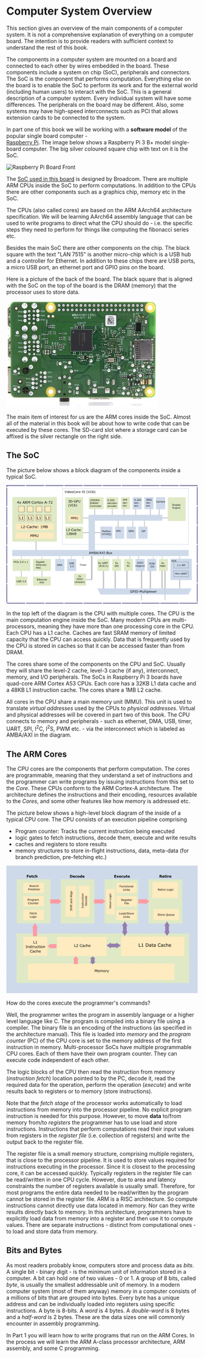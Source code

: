 # Computer System Overview

This section gives an overview of the main components of a computer system. It is not a comprehensive explanation of everything on a computer board. The intention is to provide readers with sufficient context to understand the rest of this book.

The components in a computer system are mounted on a board and connected to each other by wires embedded in the board. These components include a system on chip (SoC), peripherals and connectors. The SoC is the component that performs computation. Everything else on the board is to enable the SoC to perform its work and for the external world (including human users) to interact with the SoC. This is a general description of a computer system. Every individual system will have some differences. The peripherals on the board may be different. Also, some systems may have high-speed interconnects such as PCI that allows extension cards to be connected to the system.

In part one of this book we will be working with a **software model** of the popular single board computer -  
[Raspberry Pi](https://www.raspberrypi.org/). The image below shows a Raspberry Pi 3 B+ model single-board computer. The big silver coloured square chip with text on it is the SoC.

<!--
![Raspberry Pi Board](https://upload.wikimedia.org/wikipedia/commons/9/90/Front_of_Raspberry_Pi.jpg)
-->
![Raspberry Pi Board Front](https://upload.wikimedia.org/wikipedia/commons/b/b8/Raspberry_Pi_3_B%2B_%2839906370335%29.png)

<!-- Write your comments here -->

The [SoC used in this board](https://www.raspberrypi.com/documentation/computers/processors.html) is designed by Broadcom. There are multiple ARM CPUs inside the SoC to perform computations. In addition to the CPUs there are other components such as a graphics chip, memory etc in the SoC.

The CPUs (also called cores) are based on the ARM AArch64 architecture specification. We will be learning AArch64 assembly language that can be used to write programs to direct what the CPU should do - i.e. the specific steps they need to perform for things like computing the fibonacci series etc.

Besides the main SoC there are other components on the chip. The black square with the text "LAN 7515" is another micro-chip which is a USB hub and a controller for Ethernet. In addition to these chips there are USB ports, a micro USB port, an ethernet port and GPIO pins on the board.

Here is a picture of the back of the board. The black square that is aligned with the SoC on the top of the board is the DRAM (memory) that the processor uses to store data. 

![RPi Back](./images/RPi_3B_back.jpg)

The main item of interest for us are the ARM cores inside the SoC. Almost all of the material in this book will be about how to write code that can be executed by these cores. The SD-card slot where a storage card can be affixed is the silver rectangle on the right side.

<!--
## The System On a Chip

![Twirling](images/animated-twirl-twirl.gif "Twirling")
-->

## The SoC

The picture below shows a block diagram of the components inside a typical SoC. 

![SoC block diagram](./images/rpi_soc.png)

In the top left of the diagram is the CPU with multiple cores. The CPU is the main computation engine inside the SoC. Many modern CPUs are multi-processors, meaning they have more than one processing core in the CPU. Each CPU has a L1 cache. Caches are fast SRAM memory of limited capacity that the CPU can access quickly. Data that is frequently used by the CPU is stored in caches so that it can be accessed faster than from DRAM.

The cores share some of the components on the CPU and SoC. Usually they will share the level-2 cache, level-3 cache (if any), interconnect, memory, and I/O peripherals. The SoCs in Raspberry Pi 3 boards have quad-core ARM Cortex A53 CPUs. Each core has a 32KB L1 data cache and a 48KB L1 instruction cache. The cores share a 1MB L2 cache.

All cores in the CPU share a main memory unit (MMU). This unit is used to translate *virtual addresses* used by the CPUs to *physical addresses*. Virtual and physical addresses will be covered in part two of this book. The CPU connects to memory and peripherals - such as ethernet, DMA, USB, timer, UART, SPI, I<sup>2</sup>C,  I<sup>2</sup>S, PWM etc. - via the interconnect which is labeled as AMBA/AXI in the diagram.


## The ARM Cores

The CPU cores are the components that perform computation. The cores are programmable, meaning that they understand a set of instructions and the programmer can write programs by issuing instructions from this set to the *Core*. These CPUs conform to the ARM Cortex-A architecture. The architecture defines the instructions and their encoding, resources available to the *Cores*, and some other features like how memory is addressed etc.

The picture below shows a high-level block diagram of the inside of a typical CPU core. The CPU consists of an execution pipeline comprising
- Program counter: Tracks the current instruction being executed
- logic gates to fetch instructions, decode them, execute and write results
- caches and registers to store results
- memory structures to store in-flight instructions, data, meta-data (for branch prediction, pre-fetching etc.)

![SoC block diagram](./images/cpu_pipe.png)

How do the cores execute the programmer's commands? 

Well, the programmer writes the program in assembly language or a higher level language like C. The program is compiled into a binary file using a compiler. The binary file is an encoding of the instructions (as specified in the architecture manual). This file is loaded into *memory* and the *program counter* (PC) of the CPU core is set to the memory address of the first instruction in memory. Multi-processor SoCs have multiple programmable CPU cores. Each of them have their own program counter. They can execute code independent of each other.

The logic blocks of the CPU then read the instruction from memory (*instruction fetch*) location pointed to by the PC, decode it, read the required data for the operation, perform the operation (*execute*) and write results back to registers or to memory (store instructions).

Note that the *fetch stage* of the processor works automatically to load instructions from memory into the processor pipeline. No explicit program instruction is needed for this purpose. However, to move **data** to/from memory from/to *registers* the programmer has to use load and store instructions. Instructions that perform computations read their input values from registers in the *register file* (i.e. collection of registers) and write the output back to the register file. 

The register file is a small memory structure, comprising multiple registers, that is close to the processor pipeline. It is used to store values required for instructions executing in the processor. Since it is closest to the processing core, it can be accessed quickly. Typically registers in the register file can be read/written in one CPU cycle. However, due to area and latency constraints the number of registers available is usually small. Therefore, for most programs the entire data needed to be read/written by the program cannot be stored in the register file. ARM is a RISC architecture. So compute instructions cannot directly use data located in memory. Nor can they write results directly back to memory. In this architecture, programmers have to explicitly load data from memory into a register and then use it to compute values. There are separate instructions - distinct from computational ones - to load and store data from memory.

## Bits and Bytes

As most readers probably know, computers store and process data as *bits*. A single bit - binary digit - is the minimum unit of information stored in a computer. A bit can hold one of two values - 0 or 1. A group of 8 bits, called *byte*, is usually the smallest addressable unit of memory. In a modern computer system (most of them anyway) memory in a computer consists of a millions of bits that are grouped into bytes. Every byte has a unique address and can be individually loaded into registers using specific instructions. A byte is 8-bits. A *word* is 4 bytes. A *double-word* is 8 bytes and a *half-word* is 2 bytes. These are the data sizes one will commonly encounter in assembly programming.

In Part 1 you will learn how to write programs that run on the ARM Cores. In the process we will learn the ARM A-class processor architecture, ARM assembly, and some C programming.
